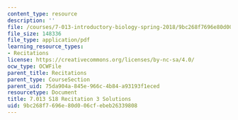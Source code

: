```yaml
---
content_type: resource
description: ''
file: /courses/7-013-introductory-biology-spring-2018/9bc268f7696e80d006cfebeb26339808_MIT7_013s18R3S.pdf
file_size: 148336
file_type: application/pdf
learning_resource_types:
- Recitations
license: https://creativecommons.org/licenses/by-nc-sa/4.0/
ocw_type: OCWFile
parent_title: Recitations
parent_type: CourseSection
parent_uid: 75da904a-845e-966c-4b84-a93193f1eced
resourcetype: Document
title: 7.013 S18 Recitation 3 Solutions
uid: 9bc268f7-696e-80d0-06cf-ebeb26339808
---
```

